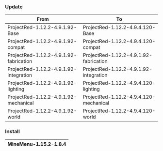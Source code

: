 ### Update
| From                                   | To                                     |
| -------------------------------------- | -------------------------------------- |
| ProjectRed-1.12.2-4.9.1.92-Base        | ProjectRed-1.12.2-4.9.4.120-Base       |
| ProjectRed-1.12.2-4.9.1.92-compat      | ProjectRed-1.12.2-4.9.4.120-compat     |
| ProjectRed-1.12.2-4.9.1.92-fabrication | ProjectRed-1.12.2-4.9.1.92-fabrication |
| ProjectRed-1.12.2-4.9.1.92-integration | ProjectRed-1.12.2-4.9.1.92-integration |
| ProjectRed-1.12.2-4.9.1.92-lighting    | ProjectRed-1.12.2-4.9.4.120-lighting   |
| ProjectRed-1.12.2-4.9.1.92-mechanical  | ProjectRed-1.12.2-4.9.4.120-mechanical |
| ProjectRed-1.12.2-4.9.1.92-world       | ProjectRed-1.12.2-4.9.4.120-world      |



### Install

| MineMenu-1.15.2-1.8.4 |
| --------------------- |

